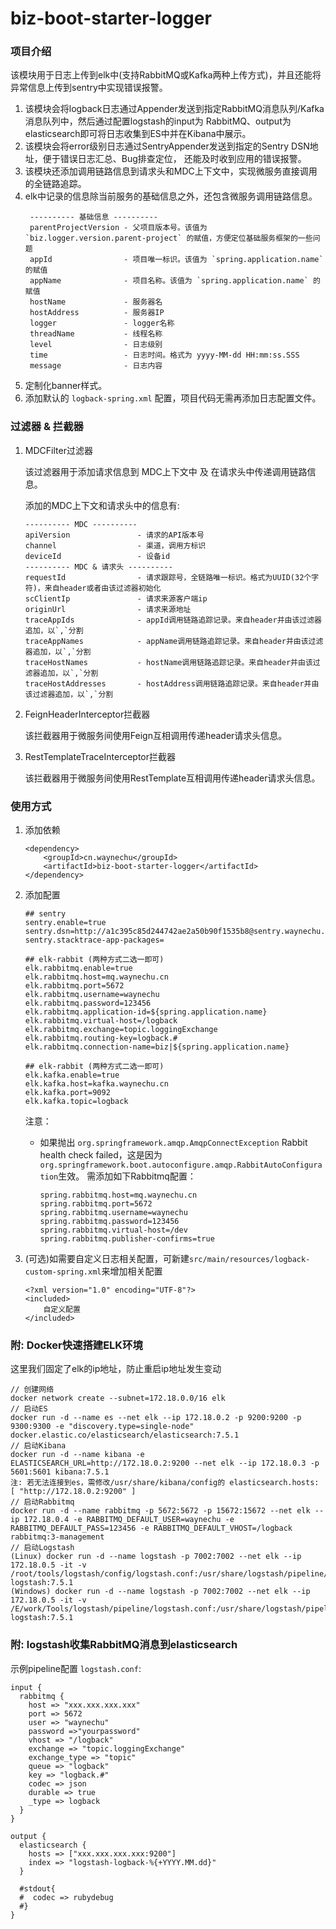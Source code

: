 # biz-boot-starter-logger

### 项目介绍

该模块用于日志上传到elk中(支持RabbitMQ或Kafka两种上传方式)，并且还能将异常信息上传到sentry中实现错误报警。

1. 该模块会将logback日志通过Appender发送到指定RabbitMQ消息队列/Kafka消息队列中，然后通过配置logstash的input为
RabbitMQ、output为elasticsearch即可将日志收集到ES中并在Kibana中展示。  
2. 该模块会将error级别日志通过SentryAppender发送到指定的Sentry DSN地址，便于错误日志汇总、Bug排查定位，
还能及时收到应用的错误报警。
3. 该模块还添加调用链路信息到请求头和MDC上下文中，实现微服务直接调用的全链路追踪。
4. elk中记录的信息除当前服务的基础信息之外，还包含微服务调用链路信息。
    ```
     ---------- 基础信息 ----------
     parentProjectVersion - 父项目版本号。该值为 `biz.logger.version.parent-project` 的赋值，方便定位基础服务框架的一些问题
     appId                - 项目唯一标识。该值为 `spring.application.name` 的赋值
     appName              - 项目名称。该值为 `spring.application.name` 的赋值
     hostName             - 服务器名
     hostAddress          - 服务器IP
     logger               - logger名称
     threadName           - 线程名称
     level                - 日志级别
     time                 - 日志时间。格式为 yyyy-MM-dd HH:mm:ss.SSS
     message              - 日志内容
    ```
5. 定制化banner样式。
6. 添加默认的 `logback-spring.xml` 配置，项目代码无需再添加日志配置文件。

### 过滤器 & 拦截器

1. MDCFilter过滤器

    该过滤器用于添加请求信息到 MDC上下文中 及 在请求头中传递调用链路信息。

    添加的MDC上下文和请求头中的信息有:
    ```
    ---------- MDC ----------
    apiVersion               - 请求的API版本号
    channel                  - 渠道，调用方标识
    deviceId                 - 设备id
    ---------- MDC & 请求头 ----------
    requestId                - 请求跟踪号，全链路唯一标识。格式为UUID(32个字符)，来自header或者由该过滤器初始化
    scClientIp               - 请求来源客户端ip
    originUrl                - 请求来源地址
    traceAppIds              - appId调用链路追踪记录。来自header并由该过滤器追加，以`,`分割
    traceAppNames            - appName调用链路追踪记录。来自header并由该过滤器追加，以`,`分割
    traceHostNames           - hostName调用链路追踪记录。来自header并由该过滤器追加，以`,`分割
    traceHostAddresses       - hostAddress调用链路追踪记录。来自header并由该过滤器追加，以`,`分割
   ```
2. FeignHeaderInterceptor拦截器

    该拦截器用于微服务间使用Feign互相调用传递header请求头信息。

3. RestTemplateTraceInterceptor拦截器

   该拦截器用于微服务间使用RestTemplate互相调用传递header请求头信息。
   
### 使用方式

1. 添加依赖

    ```
    <dependency>
        <groupId>cn.waynechu</groupId>
        <artifactId>biz-boot-starter-logger</artifactId>
    </dependency>
    ```
2. 添加配置

    ```
    ## sentry
    sentry.enable=true
    sentry.dsn=http://a1c395c85d244742ae2a50b90f1535b8@sentry.waynechu.cn:9000/2
    sentry.stacktrace-app-packages=
   
    ## elk-rabbit (两种方式二选一即可)
    elk.rabbitmq.enable=true
    elk.rabbitmq.host=mq.waynechu.cn
    elk.rabbitmq.port=5672
    elk.rabbitmq.username=waynechu
    elk.rabbitmq.password=123456
    elk.rabbitmq.application-id=${spring.application.name}
    elk.rabbitmq.virtual-host=/logback
    elk.rabbitmq.exchange=topic.loggingExchange
    elk.rabbitmq.routing-key=logback.#
    elk.rabbitmq.connection-name=biz|${spring.application.name}
   
    ## elk-rabbit (两种方式二选一即可)
    elk.kafka.enable=true
    elk.kafka.host=kafka.waynechu.cn
    elk.kafka.port=9092
    elk.kafka.topic=logback
    ```
   
    注意：
    - 如果抛出 `org.springframework.amqp.AmqpConnectException` Rabbit health check failed，这是因为`org.springframework.boot.autoconfigure.amqp.RabbitAutoConfiguration`生效。
    需添加如下Rabbitmq配置：
        ```
        spring.rabbitmq.host=mq.waynechu.cn
        spring.rabbitmq.port=5672
        spring.rabbitmq.username=waynechu
        spring.rabbitmq.password=123456
        spring.rabbitmq.virtual-host=/dev
        spring.rabbitmq.publisher-confirms=true
        ```

3. (可选)如需要自定义日志相关配置，可新建`src/main/resources/logback-custom-spring.xml`来增加相关配置
    ```
    <?xml version="1.0" encoding="UTF-8"?>
    <included>
        自定义配置
    </included>
    ```

### 附: Docker快速搭建ELK环境

这里我们固定了elk的ip地址，防止重启ip地址发生变动

```
// 创建网络
docker network create --subnet=172.18.0.0/16 elk
// 启动ES
docker run -d --name es --net elk --ip 172.18.0.2 -p 9200:9200 -p 9300:9300 -e "discovery.type=single-node" docker.elastic.co/elasticsearch/elasticsearch:7.5.1
// 启动Kibana
docker run -d --name kibana -e ELASTICSEARCH_URL=http://172.18.0.2:9200 --net elk --ip 172.18.0.3 -p 5601:5601 kibana:7.5.1
注: 若无法连接到es，需修改/usr/share/kibana/config的 elasticsearch.hosts: [ "http://172.18.0.2:9200" ]
// 启动Rabbitmq
docker run -d --name rabbitmq -p 5672:5672 -p 15672:15672 --net elk --ip 172.18.0.4 -e RABBITMQ_DEFAULT_USER=waynechu -e RABBITMQ_DEFAULT_PASS=123456 -e RABBITMQ_DEFAULT_VHOST=/logback rabbitmq:3-management
// 启动Logstash
(Linux) docker run -d --name logstash -p 7002:7002 --net elk --ip 172.18.0.5 -it -v /root/tools/logstash/config/logstash.conf:/usr/share/logstash/pipeline/logstash.conf logstash:7.5.1
(Windows) docker run -d --name logstash -p 7002:7002 --net elk --ip 172.18.0.5 -it -v /E/work/Tools/logstash/pipeline/logstash.conf:/usr/share/logstash/pipeline/logstash.conf logstash:7.5.1
```

### 附: logstash收集RabbitMQ消息到elasticsearch

示例pipeline配置 `logstash.conf`: 

```
input {
  rabbitmq {
    host => "xxx.xxx.xxx.xxx"
    port => 5672
    user => "waynechu"
    password =>"yourpassword"
    vhost => "/logback"
    exchange => "topic.loggingExchange"
    exchange_type => "topic"
    queue => "logback"
    key => "logback.#"
    codec => json
    durable => true
	_type => logback
  }
}

output {
  elasticsearch {
    hosts => ["xxx.xxx.xxx.xxx:9200"]
    index => "logstash-logback-%{+YYYY.MM.dd}"
  }

  #stdout{
  #  codec => rubydebug
  #}
}
```